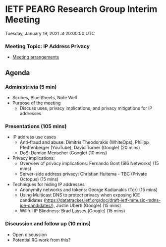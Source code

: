 # IETF PEARG Research Group Interim Meeting

Tuesday, January 19, 2021 at 20:00:00 UTC

### Meeting Topic: IP Address Privacy

* [Meeting arrangements](participation.md)

## Agenda

### Administrivia (5 min)
  * Scribes, Blue Sheets, Note Well
  * Purpose of the meeting
    * Discuss uses, privacy implications, and privacy mitigations for IP addresses

### Presentations (105 mins)

* IP address use cases 
    * Anti-fraud and abuse: Dimitris Theodorakis (WhiteOps), Philipp Pfeiffenberger (YouTube), David Turner (Google) (20 mins)
    * DoS: Damian Menscher (Google) (10 mins)
* Privacy implications: 
    * Overview of privacy implications: Fernando Gont (SI6 Networks) (15 mins)
    * Server-side address privacy: Christian Huitema - TBC (Private Octopus) (15 mins)
* Techniques for hiding IP addresses
    * Anonymity networks and tokens: George Kadianakis (Tor) (15 mins)
    * Using Multicast DNS to protect privacy when exposing ICE candidates (https://datatracker.ietf.org/doc/draft-ietf-mmusic-mdns-ice-candidates/), Justin Uberti (Google) (15 mins)
    * Willful IP Blindness: Brad Lassey (Google) (15 mins)
    
### Discussion and follow up (10 mins)

* Open discussion
* Potential RG work from this?

